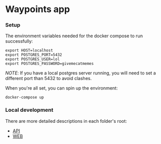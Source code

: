 # Waypoints app

### Setup

The environment variables needed for the docker compose  to run successfully:

```
export HOST=localhost
export POSTGRES_PORT=5432
export POSTGRES_USER=lol
export POSTGRES_PASSWORD=givemecatmemes
```

*NOTE*: If you have a local postgres server running, you will need to set a different port than 5432 to avoid clashes.

When you're all set, you can spin up the environment:

```
docker-compose up
```

### Local development

There are more detailed descriptions in  each folder's root:

- [API](/api)
- [WEB](/web)
